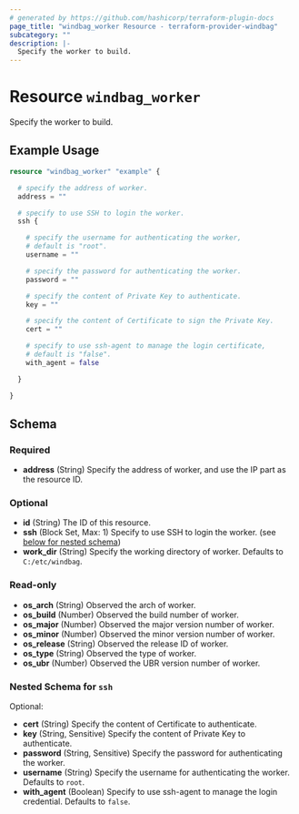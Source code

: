 ```yaml
---
# generated by https://github.com/hashicorp/terraform-plugin-docs
page_title: "windbag_worker Resource - terraform-provider-windbag"
subcategory: ""
description: |-
  Specify the worker to build.
---
```


# Resource `windbag_worker`

Specify the worker to build.

## Example Usage

```terraform
resource "windbag_worker" "example" {

  # specify the address of worker.
  address = ""

  # specify to use SSH to login the worker.
  ssh {

    # specify the username for authenticating the worker,
    # default is "root".
    username = ""

    # specify the password for authenticating the worker.
    password = ""

    # specify the content of Private Key to authenticate.
    key = ""

    # specify the content of Certificate to sign the Private Key.
    cert = ""

    # specify to use ssh-agent to manage the login certificate,
    # default is "false".
    with_agent = false

  }

}
```

<!-- schema generated by tfplugindocs -->
## Schema

### Required

- **address** (String) Specify the address of worker, and use the IP part as the resource ID.

### Optional

- **id** (String) The ID of this resource.
- **ssh** (Block Set, Max: 1) Specify to use SSH to login the worker. (see [below for nested schema](#nestedblock--ssh))
- **work_dir** (String) Specify the working directory of worker. Defaults to `C:/etc/windbag`.

### Read-only

- **os_arch** (String) Observed the arch of worker.
- **os_build** (Number) Observed the build number of worker.
- **os_major** (Number) Observed the major version number of worker.
- **os_minor** (Number) Observed the minor version number of worker.
- **os_release** (String) Observed the release ID of worker.
- **os_type** (String) Observed the type of worker.
- **os_ubr** (Number) Observed the UBR version number of worker.

<a id="nestedblock--ssh"></a>
### Nested Schema for `ssh`

Optional:

- **cert** (String) Specify the content of Certificate to authenticate.
- **key** (String, Sensitive) Specify the content of Private Key to authenticate.
- **password** (String, Sensitive) Specify the password for authenticating the worker.
- **username** (String) Specify the username for authenticating the worker. Defaults to `root`.
- **with_agent** (Boolean) Specify to use ssh-agent to manage the login credential. Defaults to `false`.


